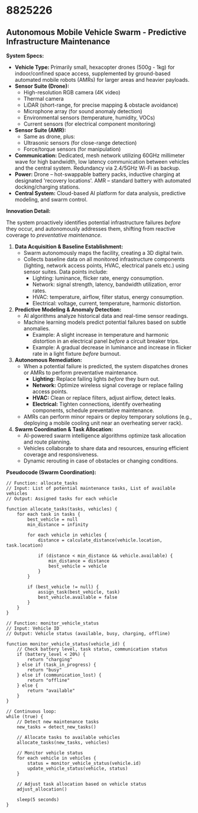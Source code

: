 # 8825226

## Autonomous Mobile Vehicle Swarm - Predictive Infrastructure Maintenance

**System Specs:**

*   **Vehicle Type:** Primarily small, hexacopter drones (500g - 1kg) for indoor/confined space access, supplemented by ground-based automated mobile robots (AMRs) for larger areas and heavier payloads.
*   **Sensor Suite (Drone):**
    *   High-resolution RGB camera (4K video)
    *   Thermal camera
    *   LiDAR (short-range, for precise mapping & obstacle avoidance)
    *   Microphone array (for sound anomaly detection)
    *   Environmental sensors (temperature, humidity, VOCs)
    *   Current sensors (for electrical component monitoring)
*   **Sensor Suite (AMR):**
    *   Same as drone, plus:
    *   Ultrasonic sensors (for close-range detection)
    *   Force/torque sensors (for manipulation)
*   **Communication:** Dedicated, mesh network utilizing 60GHz millimeter wave for high bandwidth, low latency communication between vehicles and the central system. Redundancy via 2.4/5GHz Wi-Fi as backup.
*   **Power:** Drone – hot-swappable battery packs, inductive charging at designated 'recovery locations'. AMR – standard battery with automated docking/charging stations.
*   **Central System:** Cloud-based AI platform for data analysis, predictive modeling, and swarm control.

**Innovation Detail:**

The system proactively identifies potential infrastructure failures *before* they occur, and autonomously addresses them, shifting from reactive coverage to *preventative maintenance*.

1.  **Data Acquisition & Baseline Establishment:**
    *   Swarm autonomously maps the facility, creating a 3D digital twin.
    *   Collects baseline data on all monitored infrastructure components (lighting, network access points, HVAC, electrical panels etc.) using sensor suites. Data points include:
        *   Lighting: luminance, flicker rate, energy consumption.
        *   Network: signal strength, latency, bandwidth utilization, error rates.
        *   HVAC: temperature, airflow, filter status, energy consumption.
        *   Electrical: voltage, current, temperature, harmonic distortion.
2.  **Predictive Modeling & Anomaly Detection:**
    *   AI algorithms analyze historical data and real-time sensor readings.
    *   Machine learning models predict potential failures based on subtle anomalies.
        *   Example: A slight increase in temperature and harmonic distortion in an electrical panel *before* a circuit breaker trips.
        *   Example: A gradual decrease in luminance and increase in flicker rate in a light fixture *before* burnout.
3.  **Autonomous Remediation:**
    *   When a potential failure is predicted, the system dispatches drones or AMRs to perform preventative maintenance.
        *   **Lighting:** Replace failing lights *before* they burn out.
        *   **Network:** Optimize wireless signal coverage or replace failing access points.
        *   **HVAC:** Clean or replace filters, adjust airflow, detect leaks.
        *   **Electrical:** Tighten connections, identify overheating components, schedule preventative maintenance.
    *   AMRs can perform minor repairs or deploy temporary solutions (e.g., deploying a mobile cooling unit near an overheating server rack).
4.  **Swarm Coordination & Task Allocation:**
    *   AI-powered swarm intelligence algorithms optimize task allocation and route planning.
    *   Vehicles collaborate to share data and resources, ensuring efficient coverage and responsiveness.
    *   Dynamic rerouting in case of obstacles or changing conditions.

**Pseudocode (Swarm Coordination):**

```
// Function: allocate_tasks
// Input: List of potential maintenance tasks, List of available vehicles
// Output: Assigned tasks for each vehicle

function allocate_tasks(tasks, vehicles) {
    for each task in tasks {
        best_vehicle = null
        min_distance = infinity

        for each vehicle in vehicles {
            distance = calculate_distance(vehicle.location, task.location)

            if (distance < min_distance && vehicle.available) {
                min_distance = distance
                best_vehicle = vehicle
            }
        }

        if (best_vehicle != null) {
            assign_task(best_vehicle, task)
            best_vehicle.available = false
        }
    }
}

// Function: monitor_vehicle_status
// Input: Vehicle ID
// Output: Vehicle status (available, busy, charging, offline)

function monitor_vehicle_status(vehicle_id) {
    // Check battery level, task status, communication status
    if (battery_level < 20%) {
        return "charging"
    } else if (task_in_progress) {
        return "busy"
    } else if (communication_lost) {
        return "offline"
    } else {
        return "available"
    }
}

// Continuous loop:
while (true) {
    // Detect new maintenance tasks
    new_tasks = detect_new_tasks()

    // Allocate tasks to available vehicles
    allocate_tasks(new_tasks, vehicles)

    // Monitor vehicle status
    for each vehicle in vehicles {
        status = monitor_vehicle_status(vehicle.id)
        update_vehicle_status(vehicle, status)
    }

    // Adjust task allocation based on vehicle status
    adjust_allocation()

    sleep(5 seconds)
}
```
